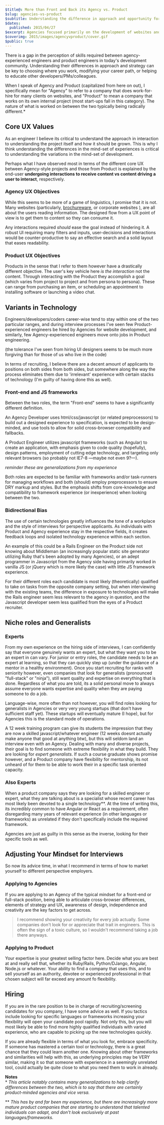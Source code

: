 ```yaml
---
$title@: More than Front and Back its Agency vs. Product
$slug: agencies-vs-product
$subtitle: Understanding the difference in approach and opportunity for engineers and developers across Agency and Product settings.
$dates:
  published: 2015/04/27
$excerpt: Agencies focused primarily on the development of websites and companies that revolve around the creation of an application or product think they are as different as night and day, but the overlap of skills and roles of engineers is more complex and interwoven than that.
$coverimg: 2015/images/agencyvproduct/cover.gif
$public: true
---
```


There is a gap in the perception of skills required between agency-experienced engineers and product engineers in today's development community. Understanding their differences in approach and strategy can be key to choosing where you work, modifying your career path, or helping to educate other developers/PMs/colleagues.

When I speak of Agency and Product (capitalized from here on out), I specifically mean for "Agency" to refer to a company that does work-for-hire for many clients on websites, and "Product" to mean a company that works on its own internal project (most start-ups fall in this category). The nature of what is worked on between the two typically being radically different.*


## Core UX Values
As an engineer I believe its critical to understand the approach in interaction to understanding the project itself and how it should be grown. This is why I think understanding the differences in the mind-set of experiences is critical to understanding the variations in the mind-set of development.

Perhaps what I have observed most in terms of the different core UX between Agency-style projects and those from Product is explained by the end-user **undergoing interactions to receive content vs content driving a user to interact**, respectively.

### Agency UX Objectives
While this seems to be more of a game of linguistics, I promise that it is not. Many websites (particularly, [brochureware](http://en.wiktionary.org/wiki/brochureware), or corporate websites ), are all about the users reading information. The designed flow from a UX point of view is to get them to content so they can consume it.

Any interactions required *should* ease the goal instead of hindering it. A robust UI requiring many filters and inputs, user-decisions and interactions would be counter-productive to say an effective search and a solid layout that eases readability.

### Product UX Objectives

Products in the sense that I refer to them however have a drastically different objective. The user's key vehicle here *is the interaction*  not the content. Through interacting with the Product they accomplish a goal (which varies from project to project and from persona to persona). These can range from purchasing an item, or scheduling an appointment to installing software or launching a video chat.

## Variants in Technology

Engineers/developers/coders career-wise tend to stay within one of the two particular ranges, and during interview processes I've seen few Product-experienced engineers be hired by Agencies for website development, and similarly, few Agency-experienced engineers move onto jobs in Product engineering.

(the tolerance I've seen from hiring UI designers seems to be much more forgiving than for those of us who live in the code)

In terms of recruiting, I believe there are a decent amount of applicants to positions on both sides from both sides, but somewhere along the way the process eliminates them due to 'irrelevant' experience with certain stacks of technology (I'm guilty of having done this as well).

### Front-end and JS frameworks

Between the two roles, the term "Front-end" seems to have a significantly different definition.

An Agency Developer uses html/css/javascript (or related preprocessors) to build out a designed experience to specification, is expected to be design-minded, and use tools to allow for solid cross-browser compatibility and fallbacks.

A Product Engineer utilizes javascript frameworks (such as Angular) to create an application, with emphasis given to code quality (hopefully), design patterns, employment of cutting edge technology, and targeting only relevant browsers (so probably not IE7-8 —maybe not even 9?—).

*reminder these are generalizations from my experience*

Both roles are expected to be familiar with frameworks and/or task-runners for managing workflows and both (should) employ preprocessors to ensure DRY markup and styles. But the emphasis shifts from core-knowledge and compatibility to framework experience (or inexperience) when looking between the two.

### Bidirectional Bias

The use of certain technologies greatly influences the tone of a workplace and the style of interviews for perspective applicants. As individuals with Product and Agency experience stay in the respective fields, it creates feedback loops and isolated technology experience within each section.

An example of this could be a Rails Engineer on the Product side not knowing about Middleman (an increasingly popular static site generator utilizing Ruby that's been adopted by many Agencies), or an adept programmer in Javascript from the Agency side having primarily worked in vanilla JS (or jQuery which is more likely the case) with little JS framework experience.

For their different roles each candidate is most likely (theoretically) qualified to take on tasks from the opposite company setting, but when interviewing with the existing teams, the difference in exposure to technologies will make the Rails engineer seem less relevant to the agency in question, and the Javascript developer seem less qualified from the eyes of a Product recruiter.

## Niche roles and Generalists

### Experts

From my own experience on the hiring side of interviews, I can confidently say that everyone genuinely wants an expert, but what they want you to be an expert in can vary. For junior or entry roles, the candidate needs to be an expert at learning, so that they can quickly step up (under the guidance of a mentor in a healthy environment). Once you start recruiting for ranks with seniority however, even companies that look for generalists (pronounced "full-stack" or "ninja"), still want quality and expertise on everything that is done. Regardless of what you are told, its a solid personal move to always assume everyone wants expertise and quality when they are paying someone to do a job.

Language-wise, more often than not however, you will find roles looking for generalists in Agencies or very very young startups (that don't have sufficient staff yet). These startups will eventually mature (I hope), but for Agencies this is the standard mode of operations.

A 12 week training program can give its students the impression that they are now a skilled javascript/whatever engineer (12 weeks doesnt actually make anyone that good at anything btw), but this will seldom land an interview even with an Agency. Dealing with many and diverse projects, their goal is to find someone with extreme flexibility in what they build. They are looking for *expert generalists*. If such a course graduate shows promise however, and a Product company have flexibility for mentorship, its not unheard of for them to be able to work their in a specific task oriented capacity.

### Also Experts

When a product company says they are looking for a skilled engineer or expert, what they are talking about is a specialist whose recent career has most likely been devoted to a single technology**. At the time of writing this, its incredibly common to have Angular or React as a requirement, often disregarding many years of relevant experience (in other languages or frameworks) as unrelated if they don't specifically include the required framework.

Agencies are just as guilty in this sense as the inverse, looking for their specific tools as well.

## Adjusting Your Mindset for Interviews

So now its advice time, in what I recommend in terms of how to market yourself to different perspective employers.

### Applying to Agencies
If you are applying to an Agency of the typical mindset for a front-end or full-stack position, being able to articulate cross-browser differences, elements of strategy and UX, awareness of design, independence and creativity are the key factors to get across.

> I recommend showing your creativity for every job actually. Some companies don't look for or appreciate that trait in engineers. This is often the sign of a toxic culture, so I wouldn't recommend taking a job there anyways.

### Applying to Product
Your expertise is your greatest selling factor here. Decide what you are best at and really sell that, whether its Ruby/Rails, Python/DJango, Angular, Node.js or whatever. Your ability to find a company that uses this, and to sell yourself as an authority, devotee or experienced professional in that chosen subject will far exceed any amount fo flexibility.

## Hiring
If you are in the rare position to be in charge of recruiting/screening candidates for you company, I have some advice as well. If you tactics include looking for specific languages or frameworks increasing your flexibility will open your candidate pool rapidly. Not only this, but you will most likely be able to find more highly qualified individuals with varied experience, who are capable to picking up the new technologies quickly.

If you are already flexible in terms of what you look for, embrace specificity. If someone has mastered a certain tool or technology, there is a great chance that they could learn another one. Knowing about other frameworks and similarities will help with this, as underlying principles may be VERY similar, making it so that someone with experience in a seemingly unrelated tool, could actually be quite close to what you need them to work in already.


**Notes**  
<span>* </span>  *This article notably contains many generalizations to help clarify differences between the two, which is to say that there are certainly product-minded agencies and vice versa.*

<span>** </span>  *This has by and far been my experience, but there are increasingly more mature product companies that are starting to understand that talented individuals can adapt, and don't look exclusively at past languages/frameworks.*
